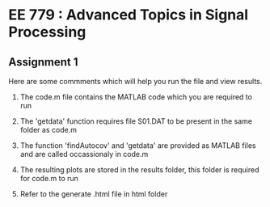 EE 779 : Advanced Topics in Signal Processing 
=============================================

Assignment 1 
------------
Here are some commments which will help you run the file and view results.

1. The code.m file contains the MATLAB code which you are required to run

2. The 'getdata' function requires file S01.DAT to be present in the same folder as code.m 

3. The function 'findAutocov' and 'getdata' are provided as MATLAB files and are called occassionaly in code.m

4. The resulting plots are stored in the results folder, this folder is required for code.m to run

5. Refer to the generate .html file in html folder

